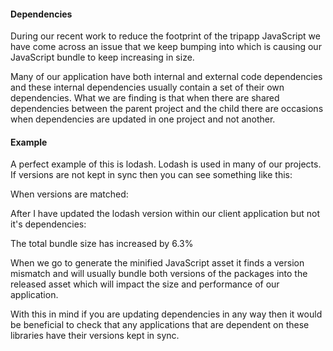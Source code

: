 #### Dependencies

During our recent work to reduce the footprint of the tripapp JavaScript we have come across an issue that we keep bumping into which is causing our JavaScript bundle to keep increasing in size.

Many of our application have both internal and external code dependencies and these internal dependencies usually contain a set of their own dependencies. What we are finding is that when there are shared dependencies between the parent project and the child there are occasions when dependencies are updated in one project and not another.

#### Example

A perfect example of this is lodash. Lodash is used in many of our projects. If versions are not kept in sync then you can see something like this:

When versions are matched:

[](./images/dependencies/small.png)

After I have updated the lodash version within our client application but not it's dependencies:

[](./images/dependencies/small.png)

The total bundle size has increased by 6.3%

When we go to generate the minified JavaScript asset it finds a version mismatch and will usually bundle both versions of the packages into the released asset which will impact the size and performance of our application.

With this in mind if you are updating dependencies in any way then it would be beneficial to check that any applications that are dependent on these libraries have their versions kept in sync.
